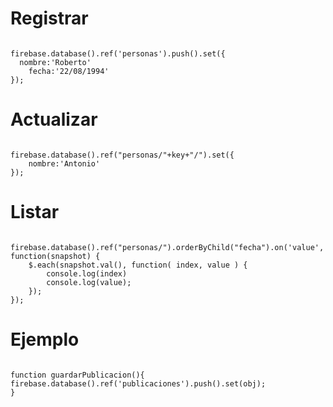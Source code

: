 # Registrar
<pre><code>
firebase.database().ref('personas').push().set({
  nombre:'Roberto'
	fecha:'22/08/1994'
});
</code></pre>

# Actualizar
<pre><code>
firebase.database().ref("personas/"+key+"/").set({
 	nombre:'Antonio'
});
</code></pre>

# Listar
<pre><code>
firebase.database().ref("personas/").orderByChild("fecha").on('value', function(snapshot) {
  	$.each(snapshot.val(), function( index, value ) {
		console.log(index)
  		console.log(value);
	});
});
</code></pre>

# Ejemplo
 
<pre><code>
function guardarPublicacion(){
firebase.database().ref('publicaciones').push().set(obj);
}

</code></pre>

